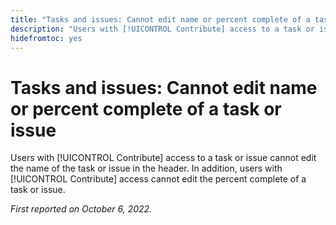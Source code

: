 ```yaml
---
title: "Tasks and issues: Cannot edit name or percent complete of a task or issue "
description: "Users with [!UICONTROL Contribute] access to a task or issue cannot edit the name of the task or issue in the header. In addition, users with [!UICONTROL Contribute] access cannot edit the percent complete of a task or issue."
hidefromtoc: yes
---
```


# Tasks and issues: Cannot edit name or percent complete of a task or issue 

Users with [!UICONTROL Contribute] access to a task or issue cannot edit the name of the task or issue in the header. In addition, users with [!UICONTROL Contribute] access cannot edit the percent complete of a task or issue.

_First reported on October 6, 2022._

